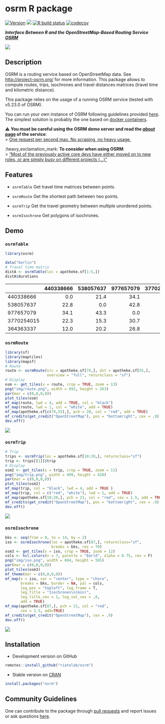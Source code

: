
# osrm R package

[![Version](http://www.r-pkg.org/badges/version/osrm)](https://CRAN.R-project.org/package=osrm/)
![](http://cranlogs.r-pkg.org/badges/osrm?color=brightgreen) [![R build
status](https://github.com/riatelab/osrm/workflows/R-CMD-check/badge.svg)](https://github.com/riatelab/osrm/actions)
[![codecov](https://codecov.io/gh/riatelab/osrm/branch/master/graph/badge.svg?token=JOJNuBCH9M)](https://codecov.io/gh/riatelab/osrm)

***Interface Between R and the OpenStreetMap-Based Routing Service
[OSRM](http://project-osrm.org/)***

![](https://raw.githubusercontent.com/riatelab/osrm/master/img/cover.png)

## Description

OSRM is a routing service based on OpenStreetMap data. See
<http://project-osrm.org/> for more information. This package allows to
compute routes, trips, isochrones and travel distances matrices (travel
time and kilometric distance).

This package relies on the usage of a running OSRM service (tested with
v5.23.0 of OSRM).

You can run your own instance of OSRM following guidelines provided
[here](https://github.com/Project-OSRM/osrm-backend). The simplest
solution is probably the one based on [docker
containers](https://github.com/Project-OSRM/osrm-backend#using-docker).

:warning: **You must be careful using the OSRM demo server and read the
[*about* page](https://routing.openstreetmap.de/about.html) of the
service**:  
&gt; [One request per second max. No scraping, no heavy
usage.](https://routing.openstreetmap.de/about.html)

:heavy\_exclamation\_mark: **To consider when using OSRM**:  
&gt; [“Most of the previously active core devs have either moved on to
new roles, or are simply busy on different projects
(…)”](https://github.com/Project-OSRM/osrm-backend/issues/5463)

## Features

-   `osrmTable` Get travel time matrices between points.

-   `osrmRoute` Get the shortest path between two points.

-   `osrmTrip` Get the travel geometry between multiple unordered
    points.

-   `osrmIsochrone` Get polygons of isochrones.

## Demo

### `osrmTable`

``` r
library(osrm)
```

``` r
data("berlin")
# Travel time matrix
distA <- osrmTable(loc = apotheke.sf[1:5,])
distA$durations
```

<small>

|            | 440338666 | 538057637 | 977657079 | 3770254015 | 364363337 |
|:-----------|----------:|----------:|----------:|-----------:|----------:|
| 440338666  |       0.0 |      21.4 |      34.1 |       19.5 |      11.7 |
| 538057637  |      22.8 |       0.0 |      42.8 |       16.1 |      20.7 |
| 977657079  |      34.1 |      43.3 |       0.0 |       31.2 |      27.4 |
| 3770254015 |      22.3 |      15.3 |      30.7 |        0.0 |      12.7 |
| 364363337  |      12.0 |      20.2 |      26.8 |       12.0 |       0.0 |

</small>

### `osrmRoute`

``` r
library(sf)
library(maptiles)
library(mapsf)
# Route
route <- osrmRoute(src = apotheke.sf[74,], dst = apotheke.sf[55,],
                   overview = "full", returnclass = "sf")
# Display
osm <- get_tiles(x = route, crop = TRUE, zoom = 13)
png("img/route.png", width = 693, height = 263)
par(mar = c(0,0,0,0))
plot_tiles(osm)
mf_map(route, lwd = 4, add = TRUE, col = "black")
mf_map(route, lwd = 1, col = "white", add = TRUE)
mf_map(apotheke.sf[c(74,55),], pch = 20, col = "red", add = TRUE)
mf_credits(get_credit("OpenStreetMap"), pos = "bottomright", cex = .9)
dev.off()
```

![](https://raw.githubusercontent.com/riatelab/osrm/master/img/route.png)

### `osrmTrip`

``` r
# Trip 
trips <- osrmTrip(loc = apotheke.sf[10:20,], returnclass="sf")
trip <- trips[[1]]$trip
# Display
osm2 <- get_tiles(x = trip, crop = TRUE, zoom = 11)
png("img/trip.png", width = 499, height = 420)
par(mar = c(0,0,0,0))
plot_tiles(osm2)
mf_map(trip, col = "black", lwd = 4, add = TRUE )
mf_map(trip, col = c("red", "white"), lwd = 1, add = TRUE)
mf_map(apotheke.sf[10:20,], pch = 21, col = "red", cex = 1.5, add = TRUE)
mf_credits(get_credit("OpenStreetMap"), pos = "bottomright", cex = .9)
dev.off()
```

![](https://raw.githubusercontent.com/riatelab/osrm/master/img/trip.png)

### `osrmIsochrone`

``` r
bks <- seq(from = 0, to = 14, by = 2)
iso <- osrmIsochrone(loc = apotheke.sf[87,], returnclass="sf",
                     breaks = bks, res = 70)
osm3 <- get_tiles(x = iso, crop = TRUE, zoom = 12)
cols <- hcl.colors(n = 7, palette = "Emrld", alpha = 0.75, rev = F)
png("img/iso.png", width = 604, height = 595)
par(mar = c(0,0,0,0))
plot_tiles(osm3)
mf_theme(mar = c(0,0,0,0))
mf_map(x = iso, var = "center", type = "choro", 
       breaks = bks, border = NA, pal = cols,
       leg_pos = "topleft", leg_frame = T,
       leg_title = "Isochrones\n(min)",
       leg_title_cex = 1, leg_val_cex = .8,
       add = TRUE)
mf_map(apotheke.sf[87,], pch = 21, col = "red", 
       cex = 1.5, add=TRUE)
mf_credits(get_credit("OpenStreetMap"), cex = .9)
dev.off()
```

![](https://raw.githubusercontent.com/riatelab/osrm/master/img/iso.png)

## Installation

-   Development version on GitHub

``` r
remotes::install_github("riatelab/osrm")
```

-   Stable version on [CRAN](https://CRAN.R-project.org/package=osrm/)

``` r
install.packages("osrm")
```

## Community Guidelines

One can contribute to the package through [pull
requests](https://github.com/riatelab/osrm/pulls) and report issues or
ask questions [here](https://github.com/riatelab/osrm/issues).
